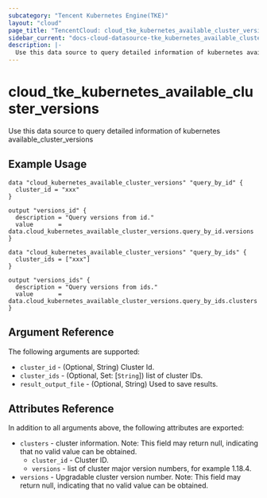 ```yaml
---
subcategory: "Tencent Kubernetes Engine(TKE)"
layout: "cloud"
page_title: "TencentCloud: cloud_tke_kubernetes_available_cluster_versions"
sidebar_current: "docs-cloud-datasource-tke_kubernetes_available_cluster_versions"
description: |-
  Use this data source to query detailed information of kubernetes available_cluster_versions
---
```


# cloud_tke_kubernetes_available_cluster_versions

Use this data source to query detailed information of kubernetes available_cluster_versions

## Example Usage

```hcl
data "cloud_kubernetes_available_cluster_versions" "query_by_id" {
  cluster_id = "xxx"
}

output "versions_id" {
  description = "Query versions from id."
  value       = data.cloud_kubernetes_available_cluster_versions.query_by_id.versions
}

data "cloud_kubernetes_available_cluster_versions" "query_by_ids" {
  cluster_ids = ["xxx"]
}

output "versions_ids" {
  description = "Query versions from ids."
  value       = data.cloud_kubernetes_available_cluster_versions.query_by_ids.clusters
}
```

## Argument Reference

The following arguments are supported:

* `cluster_id` - (Optional, String) Cluster Id.
* `cluster_ids` - (Optional, Set: [`String`]) list of cluster IDs.
* `result_output_file` - (Optional, String) Used to save results.

## Attributes Reference

In addition to all arguments above, the following attributes are exported:

* `clusters` - cluster information. Note: This field may return null, indicating that no valid value can be obtained.
  * `cluster_id` - Cluster ID.
  * `versions` - list of cluster major version numbers, for example 1.18.4.
* `versions` - Upgradable cluster version number. Note: This field may return null, indicating that no valid value can be obtained.


